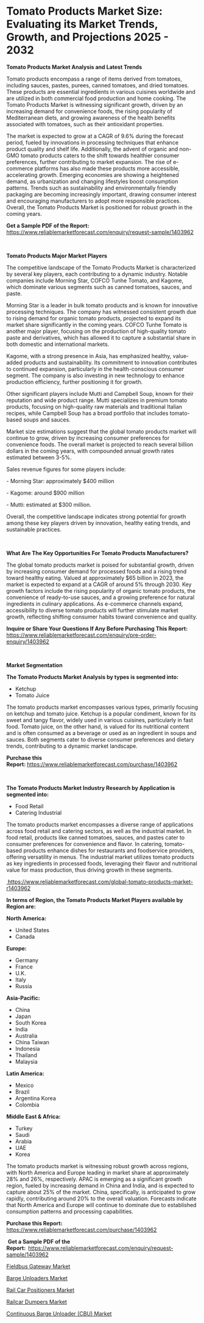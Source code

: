 <p><h1>Tomato Products Market Size: Evaluating its Market Trends, Growth, and Projections 2025 - 2032</h1></p><p><strong>Tomato Products Market Analysis and Latest Trends</strong></p>
<p><p>Tomato products encompass a range of items derived from tomatoes, including sauces, pastes, purees, canned tomatoes, and dried tomatoes. These products are essential ingredients in various cuisines worldwide and are utilized in both commercial food production and home cooking. The Tomato Products Market is witnessing significant growth, driven by an increasing demand for convenience foods, the rising popularity of Mediterranean diets, and growing awareness of the health benefits associated with tomatoes, such as their antioxidant properties.</p><p>The market is expected to grow at a CAGR of 9.6% during the forecast period, fueled by innovations in processing techniques that enhance product quality and shelf life. Additionally, the advent of organic and non-GMO tomato products caters to the shift towards healthier consumer preferences, further contributing to market expansion. The rise of e-commerce platforms has also made these products more accessible, accelerating growth. Emerging economies are showing a heightened demand, as urbanization and changing lifestyles boost consumption patterns. Trends such as sustainability and environmentally friendly packaging are becoming increasingly important, drawing consumer interest and encouraging manufacturers to adopt more responsible practices. Overall, the Tomato Products Market is positioned for robust growth in the coming years.</p></p>
<p><strong>Get a Sample PDF of the Report:&nbsp;</strong> <a href="https://www.reliablemarketforecast.com/enquiry/request-sample/1403962?utm_campaign=1134&utm_medium=2&utm_source=Github&utm_content=ia&utm_term=28032025&utm_id=tomato-products">https://www.reliablemarketforecast.com/enquiry/request-sample/1403962</a></p>
<p>&nbsp;</p>
<p><strong>Tomato Products Major Market Players</strong></p>
<p><p>The competitive landscape of the Tomato Products Market is characterized by several key players, each contributing to a dynamic industry. Notable companies include Morning Star, COFCO Tunhe Tomato, and Kagome, which dominate various segments such as canned tomatoes, sauces, and paste.</p><p>Morning Star is a leader in bulk tomato products and is known for innovative processing techniques. The company has witnessed consistent growth due to rising demand for organic tomato products, projected to expand its market share significantly in the coming years. COFCO Tunhe Tomato is another major player, focusing on the production of high-quality tomato paste and derivatives, which has allowed it to capture a substantial share in both domestic and international markets.</p><p>Kagome, with a strong presence in Asia, has emphasized healthy, value-added products and sustainability. Its commitment to innovation contributes to continued expansion, particularly in the health-conscious consumer segment. The company is also investing in new technology to enhance production efficiency, further positioning it for growth.</p><p>Other significant players include Mutti and Campbell Soup, known for their reputation and wide product range. Mutti specializes in premium tomato products, focusing on high-quality raw materials and traditional Italian recipes, while Campbell Soup has a broad portfolio that includes tomato-based soups and sauces.</p><p>Market size estimations suggest that the global tomato products market will continue to grow, driven by increasing consumer preferences for convenience foods. The overall market is projected to reach several billion dollars in the coming years, with compounded annual growth rates estimated between 3-5%.</p><p>Sales revenue figures for some players include:</p><p>- Morning Star: approximately $400 million</p><p>- Kagome: around $900 million</p><p>- Mutti: estimated at $300 million.</p><p>Overall, the competitive landscape indicates strong potential for growth among these key players driven by innovation, healthy eating trends, and sustainable practices.</p></p>
<p>&nbsp;</p>
<p><strong>What Are The Key Opportunities For Tomato Products Manufacturers?</strong></p>
<p><p>The global tomato products market is poised for substantial growth, driven by increasing consumer demand for processed foods and a rising trend toward healthy eating. Valued at approximately $65 billion in 2023, the market is expected to expand at a CAGR of around 5% through 2030. Key growth factors include the rising popularity of organic tomato products, the convenience of ready-to-use sauces, and a growing preference for natural ingredients in culinary applications. As e-commerce channels expand, accessibility to diverse tomato products will further stimulate market growth, reflecting shifting consumer habits toward convenience and quality.</p></p>
<p><strong>Inquire or Share Your Questions If Any Before Purchasing This Report:</strong> <a href="https://www.reliablemarketforecast.com/enquiry/pre-order-enquiry/1403962?utm_campaign=1134&utm_medium=2&utm_source=Github&utm_content=ia&utm_term=28032025&utm_id=tomato-products">https://www.reliablemarketforecast.com/enquiry/pre-order-enquiry/1403962</a></p>
<p>&nbsp;</p>
<p><strong>Market Segmentation</strong></p>
<p><strong>The Tomato Products Market Analysis by types is segmented into:</strong></p>
<p><ul><li>Ketchup</li><li>Tomato Juice</li></ul></p>
<p><p>The tomato products market encompasses various types, primarily focusing on ketchup and tomato juice. Ketchup is a popular condiment, known for its sweet and tangy flavor, widely used in various cuisines, particularly in fast food. Tomato juice, on the other hand, is valued for its nutritional content and is often consumed as a beverage or used as an ingredient in soups and sauces. Both segments cater to diverse consumer preferences and dietary trends, contributing to a dynamic market landscape.</p></p>
<p><strong>Purchase this Report:&nbsp;</strong><a href="https://www.reliablemarketforecast.com/purchase/1403962?utm_campaign=1134&utm_medium=2&utm_source=Github&utm_content=ia&utm_term=28032025&utm_id=tomato-products">https://www.reliablemarketforecast.com/purchase/1403962</a></p>
<p>&nbsp;</p>
<p><strong>The Tomato Products Market Industry Research by Application is segmented into:</strong></p>
<p><ul><li>Food Retail</li><li>Catering Industrial</li></ul></p>
<p><p>The tomato products market encompasses a diverse range of applications across food retail and catering sectors, as well as the industrial market. In food retail, products like canned tomatoes, sauces, and pastes cater to consumer preferences for convenience and flavor. In catering, tomato-based products enhance dishes for restaurants and foodservice providers, offering versatility in menus. The industrial market utilizes tomato products as key ingredients in processed foods, leveraging their flavor and nutritional value for mass production, thus driving growth in these segments.</p></p>
<p><a href="https://www.reliablemarketforecast.com/global-tomato-products-market-r1403962?utm_campaign=1134&utm_medium=2&utm_source=Github&utm_content=ia&utm_term=28032025&utm_id=tomato-products">&nbsp;https://www.reliablemarketforecast.com/global-tomato-products-market-r1403962</a></p>
<p><strong>In terms of Region, the Tomato Products Market Players available by Region are:</strong></p>
<p>
    <p> <strong> North America: </strong>
        <ul>
            <li>United States</li>
            <li>Canada</li>
        </ul>
        </p> 
    <p> <strong> Europe: </strong>
        <ul>
            <li>Germany</li>
            <li>France</li>
            <li>U.K.</li>
            <li>Italy</li>
            <li>Russia</li>
        </ul>
        </p> 
    <p> <strong> Asia-Pacific: </strong>
        <ul>
            <li>China</li>
            <li>Japan</li>
            <li>South Korea</li>
            <li>India</li>
            <li>Australia</li>
            <li>China Taiwan</li>
            <li>Indonesia</li>
            <li>Thailand</li>
            <li>Malaysia</li>
        </ul>
        </p> 
    <p> <strong> Latin America: </strong>
        <ul>
            <li>Mexico</li>
            <li>Brazil</li>
            <li>Argentina Korea</li>
            <li>Colombia</li>
        </ul>
        </p> 
    <p> <strong> Middle East & Africa: </strong>
        <ul>
            <li>Turkey</li>
            <li>Saudi</li>
            <li>Arabia</li>
            <li>UAE</li>
            <li>Korea</li>
        </ul>
    </p>
    </p>
<p><p>The tomato products market is witnessing robust growth across regions, with North America and Europe leading in market share at approximately 28% and 26%, respectively. APAC is emerging as a significant growth region, fueled by increasing demand in China and India, and is expected to capture about 25% of the market. China, specifically, is anticipated to grow rapidly, contributing around 20% to the overall valuation. Forecasts indicate that North America and Europe will continue to dominate due to established consumption patterns and processing capabilities.</p></p>
<p><strong>Purchase this Report: </strong><a href="https://www.reliablemarketforecast.com/purchase/1403962?utm_campaign=1134&utm_medium=2&utm_source=Github&utm_content=ia&utm_term=28032025&utm_id=tomato-products">https://www.reliablemarketforecast.com/purchase/1403962</a></p>
<p>&nbsp;<strong>Get a Sample PDF of the Report:&nbsp;&nbsp;</strong><a href="https://www.reliablemarketforecast.com/enquiry/request-sample/1403962?utm_campaign=1134&utm_medium=2&utm_source=Github&utm_content=ia&utm_term=28032025&utm_id=tomato-products">https://www.reliablemarketforecast.com/enquiry/request-sample/1403962</a></p>
<p><strong></strong></p>
<p><p><a href="https://github.com/hoganemken50/Market-Research-Report-List-1/blob/main/fieldbus-gateway-market.md?utm_campaign=1134&utm_medium=2&utm_source=Github&utm_content=ia&utm_term=28032025&utm_id=tomato-products">Fieldbus Gateway Market</a></p><p><a href="https://github.com/zemonarutaep/Market-Research-Report-List-1/blob/main/barge-unloaders-market.md?utm_campaign=1134&utm_medium=2&utm_source=Github&utm_content=ia&utm_term=28032025&utm_id=tomato-products">Barge Unloaders Market</a></p><p><a href="https://github.com/donnypolan/Market-Research-Report-List-1/blob/main/rail-car-positioners-market.md?utm_campaign=1134&utm_medium=2&utm_source=Github&utm_content=ia&utm_term=28032025&utm_id=tomato-products">Rail Car Positioners Market</a></p><p><a href="https://github.com/ujanoandryvw/Market-Research-Report-List-1/blob/main/railcar-dumpers-market.md?utm_campaign=1134&utm_medium=2&utm_source=Github&utm_content=ia&utm_term=28032025&utm_id=tomato-products">Railcar Dumpers Market</a></p><p><a href="https://github.com/buluckcapps2/Market-Research-Report-List-1/blob/main/continuous-barge-unloader-cbu-market.md?utm_campaign=1134&utm_medium=2&utm_source=Github&utm_content=ia&utm_term=28032025&utm_id=tomato-products">Continuous Barge Unloader (CBU) Market</a></p></p>